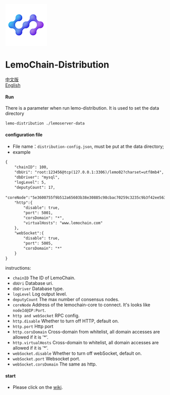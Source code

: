 ![Logo of the project](./logo.png)

# LemoChain-Distribution


[中文版](https://github.com/LemoFoundationLtd/lemochain-distribution/blob/master/README_zh.md)   
[English](https://github.com/LemoFoundationLtd/lemochain-distribution/blob/master/README.md)


#### Run
There is a parameter when run lemo-distribution. It is used to set the data directory
```shell script
lemo-distribution ./lemoserver-data
```


#### configuration file
- File name：`distribution-config.json`, must be put at the data directory;
- example
```
{
	"chainID": 100,
	"dbUri": "root:123456@tcp(127.0.0.1:3306)/lemo02?charset=utf8mb4",
	"dbDriver": "mysql",
	"logLevel": 5,
	"deputyCount": 17,
	"coreNode":"5e3600755f9b512a65603b38e30885c98cbac70259c3235c9b3f42ee563b480edea351ba0ff5748a638fe0aeff5d845bf37a3b437831871b48fd32f33cd9a3c0@120.78.132.151:7003",
	"http":{
		"disable": true,
		"port": 5001,
		"corsDomain": "*",
		"virtualHosts": "www.lemochain.com"
	},
	"webSocket":{
		"disable": true,
		"port": 5005,
		"corsDomain": "*"
	}
}
```
instructions:
- `chainID` The ID of LemoChain.
- `dbUri` Database uri.
- `dbDriver` Database type.
- `logLevel` Log output level.
- `deputyCount` The max number of consensus nodes.
- `coreNode` Address of the lemochain-core to connect. It's looks like `nodeId@IP:Port`.
- `http and webSocket` RPC config.
- `http.disable` Whether to turn off HTTP, default on.
- `http.port` Http port
- `http.corsDomain` Cross-domain from whitelist, all domain accesses are allowed if it is '*'.
- `http.virtualHosts` Cross-domain to whitelist, all domain accesses are allowed if it is '*'.
- `webSocket.disable` Whether to turn off webSocket, default on.
- `webSocket.port` Websocket port.
- `webSocket.corsDomain` The same as http.

#### start
- Please click on the [wiki](https://github.com/LemoFoundationLtd/lemochain-distribution/wiki).